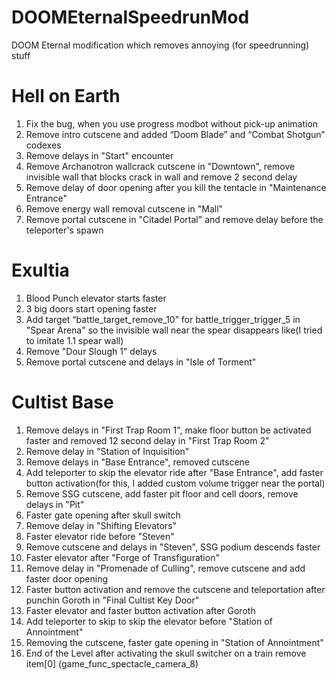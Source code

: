 # DOOMEternalSpeedrunMod
DOOM Eternal modification which removes annoying (for speedrunning) stuff


# Hell on Earth
1. Fix the bug, when you use progress modbot without pick-up animation
2. Remove intro cutscene and added “Doom Blade” and “Combat Shotgun” codexes
3. Remove delays in "Start" encounter
4. Remove Archanotron wallcrack cutscene in "Downtown", remove invisible wall that blocks crack in wall and remove 2 second delay
5. Remove delay of door opening after you kill the tentacle in "Maintenance Entrance"
6. Remove energy wall removal cutscene in "Mall"
7. Remove portal cutscene in "Citadel Portal" and remove delay before the teleporter's spawn

# Exultia
1. Blood Punch elevator starts faster
2. 3 big doors start opening faster
3. Add target “battle_target_remove_10” for battle_trigger_trigger_5 in "Spear Arena" so the invisible wall near the spear disappears like(I tried to imitate 1.1 spear wall)
4. Remove "Dour Slough 1" delays
5. Remove portal cutscene and delays in "Isle of Torment"

# Cultist Base
1. Remove delays in "First Trap Room 1", make floor button be activated faster and removed 12 second delay in "First Trap Room 2"
2. Remove delay in "Station of Inquisition"
3. Remove delays in "Base Entrance", removed cutscene
4. Add teleporter to skip the elevator ride after "Base Entrance", add faster button activation(for this, I added custom volume trigger near the portal)
5. Remove SSG cutscene, add faster pit floor and cell doors, remove delays in "Pit"
6. Faster gate opening after skull switch
7. Remove delay in "Shifting Elevators"
8. Faster elevator ride before "Steven"
9. Remove cutscene and delays in "Steven", SSG podium descends faster
10. Faster elevator after "Forge of Transfiguration"
11. Remove delay in "Promenade of Culling", remove cutscene and add faster door opening
12. Faster button activation and remove the cutscene and teleportation after punchin Goroth in "Final Cultist Key Door"
13. Faster elevator and faster button activation after Goroth
14. Add teleporter to skip to skip the elevator before "Station of Annointment"
15. Removing the cutscene, faster gate opening in "Station of Annointment"
16. End of the Level after activating the skull switcher on a train 
remove item[0] (game_func_spectacle_camera_8)



